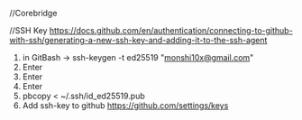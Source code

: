 //Corebridge

//SSH Key
https://docs.github.com/en/authentication/connecting-to-github-with-ssh/generating-a-new-ssh-key-and-adding-it-to-the-ssh-agent
1. in GitBash -> ssh-keygen -t ed25519 "monshi10x@gmail.com"
2. Enter
3. Enter
4. Enter
5. pbcopy < ~/.ssh/id_ed25519.pub
6. Add ssh-key to github https://github.com/settings/keys


